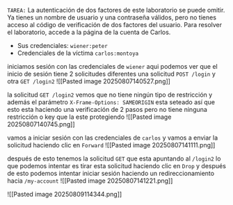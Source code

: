 `TAREA:` La autenticación de dos factores de este laboratorio se puede omitir. Ya tienes un nombre de usuario y una contraseña válidos, pero no tienes acceso al código de verificación de dos factores del usuario. Para resolver el laboratorio, accede a la página de la cuenta de Carlos.

- Sus credenciales: `wiener:peter`
- Credenciales de la víctima `carlos:montoya`

iniciamos sesión con las credenciales de `wiener` aqui podemos ver que el inicio de sesión tiene 2 solicitudes diferentes una solicitud `POST /login` y otra `GET /login2` 
![[Pasted image 20250807140527.png]]

la solicitud `GET /login2` vemos que no tiene ningún tipo de restricción y además el parámetro `X-Frame-Options: SAMEORIGIN` esta seteado así que esto esta haciendo una verificación de 2 pasos pero no tiene ninguna restricción o key que la este protegiendo
![[Pasted image 20250807140745.png]]

vamos a iniciar sesión con las credenciales de `carlos` y vamos a enviar la solicitud haciendo clic en `Forward`
![[Pasted image 20250807141111.png]]

después de esto tenemos la solicitud `GET` que esta apuntando al `/login2` lo que podemos intentar es tirar esta solicitud haciendo clic en `Drop` y después de esto podemos intentar iniciar sesión haciendo un redireccionamiento hacia `/my-account`
![[Pasted image 20250807141221.png]]


![[Pasted image 20250809114344.png]]
